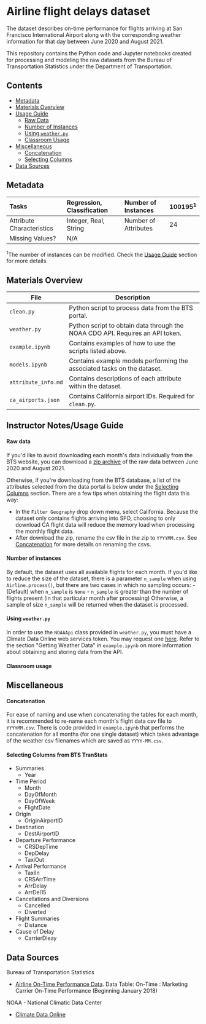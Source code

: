 # Airline flight delays dataset

The dataset describes on-time performance for flights arriving at San Francisco International Airport along with the corresponding weather information for that day between June 2020 and August 2021.

This repository contains the Python code and Jupyter notebooks created for processing and modeling the raw datasets from the Bureau of Transportation Statistics under the Department of Transportation.

## Contents
- [Metadata](#metadata)
- [Materials Overview](#files)
- [Usage Guide](#usage)
    - [Raw Data](#rd)
    - [Number of Instances](#instances)
    - [Using `weather.py`](#weather)
    - [Classroom Usage](#class)
- [Miscellaneous](#misc)
    - [Concatenation](#concatenation)
    - [Selecting Columns](#selection)
- [Data Sources](#sources)

## Metadata <a href="#metadata"></a>
| Tasks                      | Regression, Classification | Number of Instances  | 100195<sup>1</sup> |
|:---------------------------|:---------------------------|:---------------------|:--------|
| Attribute Characteristics  | Integer, Real, String      | Number of Attributes | 24      |
| Missing Values?            | N/A            |           |   |

<sup>1</sup>The number of instances can be modified. Check the [Usage Guide](#usage) section for more details.

## Materials Overview<a href="#files"></a>
| File                  | Description  |
|-----------------------|--------------|
| `clean.py`            | Python script to process data from the BTS portal. |
| `weather.py`          | Python script to obtain data through the NOAA CDO API. Requires an API token. |
| `example.ipynb`       | Contains examples of how to use the scripts listed above. |
| `models.ipynb`        | Contains example models performing the associated tasks on the dataset. |
| `attribute_info.md`   | Contains descriptions of each attribute within the dataset. |
| `ca_airports.json`    | Contains California airport IDs. Required for `clean.py`. |

## Instructor Notes/Usage Guide<a href="#usage"></a>

#### Raw data<a href="#rd"></a>
If you'd like to avoid downloading each month's data individually from the BTS website, you can download a [zip archive](https://drive.google.com/file/d/1dhAY4_fpHktShMtGORWdy8MOwniL7MyK/view?usp=sharing) of the raw data between June 2020 and August 2021. 

Otherwise, if you're downloading from the BTS database, a list of the attributes selected from the data portal is below under the [Selecting Columns](#selection) section. There are a few tips when obtaining the flight data this way:
- In the `Filter Geography` drop down menu, select California. Because the dataset only contains flights arriving into SFO, choosing to only download CA flight data will reduce the memory load when processing the monthly flight data.
- After download the zip, rename the csv file in the zip to `YYYYMM.csv`. See [Concatenation](#concatenation) for more details on renaming the csvs.

#### Number of instances<a href="#instances"></a>
By default, the dataset uses all available flights for each month. If you'd like to reduce the size of the dataset, there is a parameter `n_sample` when using `Airline.process()`, but there are two cases in which no sampling occurs:
    - (Default) when `n_sample` is `None`
    - `n_sample` is greater than the number of flights present (in that particular month after processing)
Otherwise, a sample of size `n_sample` will be returned when the dataset is processed. 

#### Using `weather.py`<a href="#weather"></a>
In order to use the `NOAAApi` class provided in `weather.py`, you must have a Climate Data Online web services token. You may request one [here](https://www.ncdc.noaa.gov/cdo-web/token). Refer to the section "Getting Weather Data" in `example.ipynb` on more information about obtaining and storing data from the API. 

#### Classroom usage<a href="#class"></a>


## Miscellaneous<a href="#misc"></a>

#### Concatenation<a href="#concatenation"></a>
For ease of naming and use when concatenating the tables for each month, it is recommended to re-name each month's flight data csv file to `YYYYMM.csv`. There is code provided in `example.ipynb` that performs the concatenation for all months (for one single dataset) which takes advantage of the weather csv filenames which are saved as `YYYY-MM.csv`. 

#### Selecting Columns from BTS TranStats<a href="#selection"></a>
- Summaries
    - Year
- Time Period
    - Month
    - DayOfMonth
    - DayOfWeek
    - FlightDate
- Origin
    - OriginAirportID
- Destination
    - DestAirportID
- Departure Performance
    - CRSDepTime
    - DepDelay
    - TaxiOut
- Arrival Performance
    - TaxiIn
    - CRSArrTime
    - ArrDelay
    - ArrDel15
- Cancellations and Diversions
    - Cancelled
    - Diverted
- Flight Summaries
    - Distance
- Cause of Delay
    - CarrierDleay
    
## Data Sources<a href="#sources"></a>
Bureau of Transportation Statistics
- [Airline On-Time Performance Data](https://www.transtats.bts.gov/DatabaseInfo.asp?QO_VQ=EFD&DB_URL=). Data Table: On-Time : Marketing Carrier On-Time Performance (Beginning January 2018)

NOAA - National Climatic Data Center 
- [Climate Data Online](https://www.ncdc.noaa.gov/cdo-web/webservices/)

